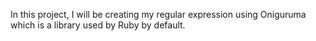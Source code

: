 In this project, I will be creating my regular expression using Oniguruma which is a library used by Ruby by default.
